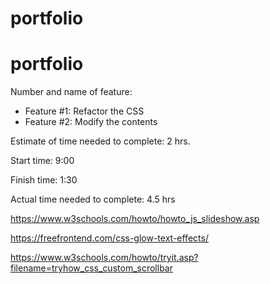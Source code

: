 # portfolio

# portfolio

Number and name of feature: 
* Feature #1: Refactor the CSS
* Feature #2: Modify the contents


Estimate of time needed to complete: 2 hrs.

Start time: 9:00

Finish time: 1:30

Actual time needed to complete: 4.5 hrs


https://www.w3schools.com/howto/howto_js_slideshow.asp

https://freefrontend.com/css-glow-text-effects/

https://www.w3schools.com/howto/tryit.asp?filename=tryhow_css_custom_scrollbar